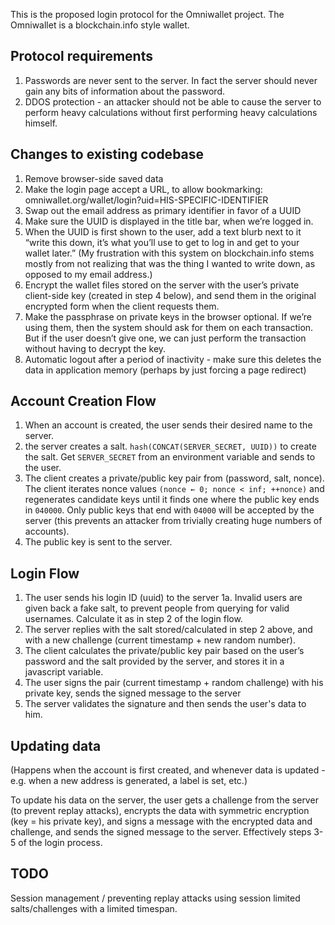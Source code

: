 This is the proposed login protocol for the Omniwallet project. The Omniwallet is a blockchain.info style wallet.

## Protocol requirements

1. Passwords are never sent to the server. In fact the server should never gain any bits of information about the password.
2. DDOS protection - an attacker should not be able to cause the server to perform heavy calculations without first performing heavy calculations himself.


## Changes to existing codebase

1. Remove browser-side saved data
2. Make the login page accept a URL, to allow bookmarking:
	omniwallet.org/wallet/login?uid=HIS-SPECIFIC-IDENTIFIER 
3. Swap out the email address as primary identifier in favor of a UUID
4. Make sure the UUID is displayed in the title bar, when we’re logged in.
5. When the UUID is first shown to the user, add a text blurb next to it “write this down, it’s what you’ll use to get to log in and get to your wallet later.”  (My frustration with this system on blockchain.info stems mostly from not realizing that was the thing I wanted to write down, as opposed to my email address.)
6. Encrypt the wallet files stored on the server with the user’s private client-side key (created in step 4 below), and send them in the original encrypted form when the client requests them.
7. Make the passphrase on private keys in the browser optional.  If we’re using them, then the system should ask for them on each transaction.  But if the user doesn’t give one, we can just perform the transaction without having to decrypt the key.
8. Automatic logout after a period of inactivity - make sure this deletes the data in application memory (perhaps by just forcing a page redirect)


## Account Creation Flow

1. When an account is created, the user sends their desired name to the server.
2. the server creates a salt. ``hash(CONCAT(SERVER_SECRET, UUID))`` to create the salt.  Get ``SERVER_SECRET`` from an environment variable and sends to the user.
3. The client creates a private/public key pair from (password, salt, nonce).  The client iterates nonce values ``(nonce ← 0; nonce < inf; ++nonce)`` and regenerates candidate keys until it finds one where the public key ends in ``040000``.  Only public keys that end with ``04000`` will be accepted by the server (this prevents an attacker from trivially creating huge numbers of accounts).
4. The public key is sent to the server.

## Login Flow

1. The user sends his login ID (uuid) to the server
1a. Invalid users are given back a fake salt, to prevent people from querying for valid usernames.  Calculate it as in step 2 of the login flow.
2. The server replies with the salt stored/calculated in step 2 above, and with a new challenge (current timestamp + new random number).
3. The client calculates the private/public key pair based on the user’s password and the salt provided by the server, and stores it in a javascript variable.
4. The user signs the pair (current timestamp + random challenge) with his private key, sends the signed message to the server
5. The server validates the signature and then sends the user's data to him.

## Updating data

(Happens when the account is first created, and whenever data is updated - e.g. when a new address is generated, a label is set, etc.)

To update his data on the server, the user gets a challenge from the server (to prevent replay attacks), encrypts the data with symmetric encryption (key = his private key), and signs a message with the encrypted data and challenge, and sends the signed message to the server.  Effectively steps 3-5 of the login process.

## TODO

Session management / preventing replay attacks using session limited salts/challenges with a limited timespan.

